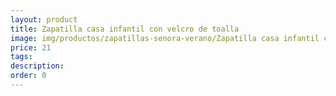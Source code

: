 ```yaml
---
layout: product
title: Zapatilla casa infantil con velcro de toalla 
image: img/productos/zapatillas-senora-verano/Zapatilla casa infantil con velcro de toalla =21.webp
price: 21
tags: 
description: 
order: 0
---
```

